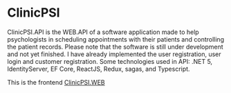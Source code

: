# ClinicPSI

ClinicPSI.API is the WEB.API of a software application made to help psychologists in scheduling appointments with their patients and controlling the patient records. Please note that the software is still under development and not yet finished. I have already implemented the user registration, user login and customer registration. Some technologies used in API: .NET 5, IdentityServer, EF Core, ReactJS, Redux, sagas, and Typescript.

This is the frontend [ClinicPSI.WEB](https://github.com/ayslan/web-clinicpsi) 
